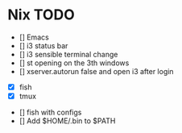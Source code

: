 # Nix TODO

- [] Emacs
- [] i3 status bar
- [] i3 sensible terminal change
- [] st opening on the 3th windows
- [] xserver.autorun false and open i3 after login
- [x] fish
- [x] tmux
- [] fish with configs
- [] Add $HOME/.bin to $PATH
